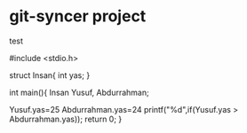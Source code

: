 # git-syncer project
test

#include <stdio.h>

struct Insan{
int yas;
}

int main(){
Insan Yusuf, Abdurrahman;

Yusuf.yas=25
Abdurrahman.yas=24
printf("%d",if(Yusuf.yas > Abdurrahman.yas));
return 0;
}
